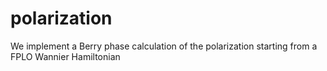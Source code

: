 # polarization
We implement a Berry phase calculation of the polarization starting from a FPLO Wannier Hamiltonian
